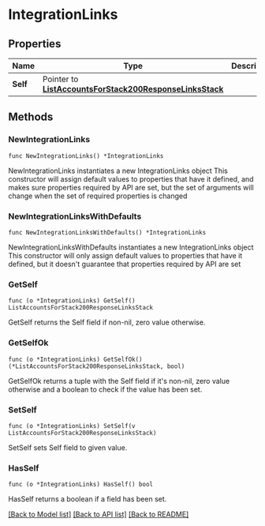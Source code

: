 # IntegrationLinks

## Properties

Name | Type | Description | Notes
------------ | ------------- | ------------- | -------------
**Self** | Pointer to [**ListAccountsForStack200ResponseLinksStack**](ListAccountsForStack200ResponseLinksStack.md) |  | [optional] 

## Methods

### NewIntegrationLinks

`func NewIntegrationLinks() *IntegrationLinks`

NewIntegrationLinks instantiates a new IntegrationLinks object
This constructor will assign default values to properties that have it defined,
and makes sure properties required by API are set, but the set of arguments
will change when the set of required properties is changed

### NewIntegrationLinksWithDefaults

`func NewIntegrationLinksWithDefaults() *IntegrationLinks`

NewIntegrationLinksWithDefaults instantiates a new IntegrationLinks object
This constructor will only assign default values to properties that have it defined,
but it doesn't guarantee that properties required by API are set

### GetSelf

`func (o *IntegrationLinks) GetSelf() ListAccountsForStack200ResponseLinksStack`

GetSelf returns the Self field if non-nil, zero value otherwise.

### GetSelfOk

`func (o *IntegrationLinks) GetSelfOk() (*ListAccountsForStack200ResponseLinksStack, bool)`

GetSelfOk returns a tuple with the Self field if it's non-nil, zero value otherwise
and a boolean to check if the value has been set.

### SetSelf

`func (o *IntegrationLinks) SetSelf(v ListAccountsForStack200ResponseLinksStack)`

SetSelf sets Self field to given value.

### HasSelf

`func (o *IntegrationLinks) HasSelf() bool`

HasSelf returns a boolean if a field has been set.


[[Back to Model list]](../README.md#documentation-for-models) [[Back to API list]](../README.md#documentation-for-api-endpoints) [[Back to README]](../README.md)


